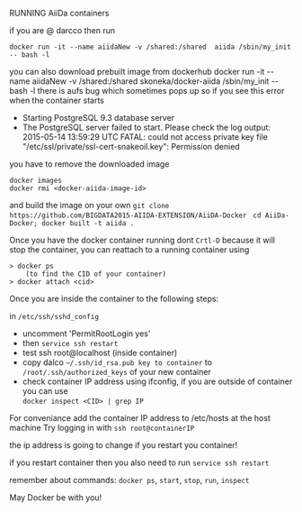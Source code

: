 RUNNING AiiDa containers

if you are @ darcco then run
	
	docker run -it --name aiidaNew -v /shared:/shared  aiida /sbin/my_init -- bash -l

you can also download prebuilt image from dockerhub
docker run -it --name aiidaNew -v /shared:/shared  skoneka/docker-aiida /sbin/my_init -- bash -l
there is aufs bug which sometimes pops up 
so if you see this error when the container starts
 
 * Starting PostgreSQL 9.3 database server                                                        
 * The PostgreSQL server failed to start. Please check the log output:
  2015-05-14 13:59:29 UTC FATAL:  could not access private key file "/etc/ssl/private/ssl-cert-snakeoil.key": Permission denied
                               

you have to remove the downloaded image 

	docker images
	docker rmi <docker-aiida-image-id>
	
and build the image on your own
  `git clone https://github.com/BIGDATA2015-AIIDA-EXTENSION/AiiDA-Docker `
  `cd AiiDa-Docker; docker built -t aiida .`


Once you have the docker container running dont `Crtl-D` because it will stop the container, you can reattach to a running container using 

	> docker ps 
		(to find the CID of your container)
	> docker attach <cid>

Once you are inside the container to the following steps:

in `/etc/ssh/sshd_config`
- uncomment 'PermitRootLogin yes'
- then `service ssh restart`
- test ssh root@localhost (inside container)
- copy dalco `~/.ssh/id_rsa.pub key to container` to  `/root/.ssh/authorized_keys` of your new container
- check container IP address using ifconfig, if you are outside of container you can use <br>
  `docker inspect <CID> | grep IP`

For conveniance add the container IP address to /etc/hosts at the host machine
Try logging in with `ssh root@containerIP`

the ip address is going to change if you restart you container!

if you restart container then you also need to run `service ssh restart`

remember about commands: `docker ps`, `start`, `stop`, `run`, `inspect`

May Docker be with you!

